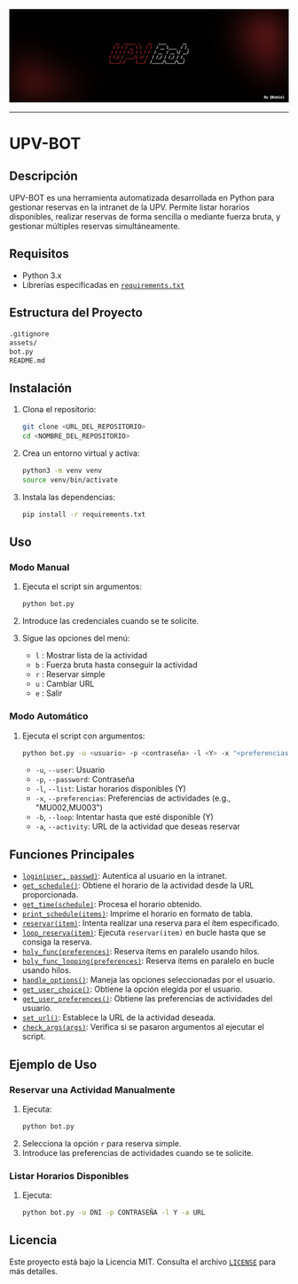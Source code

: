 <img src="assets/header.svg" width="1500px"/>

----
# UPV-BOT

## Descripción
UPV-BOT es una herramienta automatizada desarrollada en Python para gestionar reservas en la intranet de la UPV. Permite listar horarios disponibles, realizar reservas de forma sencilla o mediante fuerza bruta, y gestionar múltiples reservas simultáneamente.

## Requisitos
- Python 3.x
- Librerías especificadas en [`requirements.txt`](requirements.txt)

## Estructura del Proyecto
```
.gitignore
assets/
bot.py
README.md
```

## Instalación
1. Clona el repositorio:
    ```sh
    git clone <URL_DEL_REPOSITORIO>
    cd <NOMBRE_DEL_REPOSITORIO>
    ```

2. Crea un entorno virtual y activa:
    ```sh
    python3 -m venv venv
    source venv/bin/activate
    ```

3. Instala las dependencias:
    ```sh
    pip install -r requirements.txt
    ```

## Uso
### Modo Manual
1. Ejecuta el script sin argumentos:
    ```sh
    python bot.py
    ```

2. Introduce las credenciales cuando se te solicite.

3. Sigue las opciones del menú:
    - `l` : Mostrar lista de la actividad
    - `b` : Fuerza bruta hasta conseguir la actividad
    - `r` : Reservar simple
    - `u` : Cambiar URL
    - `e` : Salir

### Modo Automático
1. Ejecuta el script con argumentos:
    ```sh
    python bot.py -u <usuario> -p <contraseña> -l <Y> -x "<preferencias>" -b <Y> -a "<URL>"
    ```

    - `-u`, `--user`: Usuario
    - `-p`, `--password`: Contraseña
    - `-l`, `--list`: Listar horarios disponibles (Y)
    - `-x`, `--preferencias`: Preferencias de actividades (e.g., "MU002,MU003")
    - `-b`, `--loop`: Intentar hasta que esté disponible (Y)
    - `-a`, `--activity`: URL de la actividad que deseas reservar

## Funciones Principales
- [`login(user, passwd)`](bot.py#L48): Autentica al usuario en la intranet.
- [`get_schedule()`](bot.py#L53): Obtiene el horario de la actividad desde la URL proporcionada.
- [`get_time(schedule)`](bot.py#L83): Procesa el horario obtenido.
- [`print_schedule(items)`](bot.py#L99): Imprime el horario en formato de tabla.
- [`reservar(item)`](bot.py#L167): Intenta realizar una reserva para el ítem especificado.
- [`loop_reserva(item)`](bot.py#L181): Ejecuta `reservar(item)` en bucle hasta que se consiga la reserva.
- [`holy_func(preferences)`](bot.py#L188): Reserva ítems en paralelo usando hilos.
- [`holy_func_looping(preferences)`](bot.py#L201): Reserva ítems en paralelo en bucle usando hilos.
- [`handle_options()`](bot.py#L245): Maneja las opciones seleccionadas por el usuario.
- [`get_user_choice()`](bot.py#L232): Obtiene la opción elegida por el usuario.
- [`get_user_preferences()`](bot.py#L240): Obtiene las preferencias de actividades del usuario.
- [`set_url()`](bot.py#L218): Establece la URL de la actividad deseada.
- [`check_args(args)`](bot.py#L215): Verifica si se pasaron argumentos al ejecutar el script.

## Ejemplo de Uso
### Reservar una Actividad Manualmente
1. Ejecuta:
    ```sh
    python bot.py
    ```
2. Selecciona la opción `r` para reserva simple.
3. Introduce las preferencias de actividades cuando se te solicite.

### Listar Horarios Disponibles
1. Ejecuta:
    ```sh
    python bot.py -u DNI -p CONTRASEÑA -l Y -a URL
    ```

## Licencia
Este proyecto está bajo la Licencia MIT. Consulta el archivo [`LICENSE`](LICENSE.txt) para más detalles.